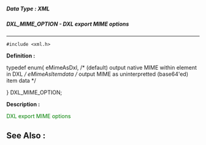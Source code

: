 ##### Data Type : XML
##### DXL_MIME_OPTION - DXL export MIME options
---
```
#include <xml.h>
```

**Definition :**

typedef enum{
	eMimeAsDxl,    /* (default) output native MIME within <mime> element in 
DXL */
	eMimeAsItemdata   /* output MIME as uninterpretted (base64'ed) item 
data */

} DXL_MIME_OPTION;


**Description :**

<font color="#008000">DXL export MIME options</font>


**See Also :**
---
